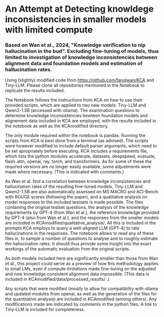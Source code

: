 # An Attempt at Detecting knowldege inconsistencies in smaller models with limited compute
### Based on Wan et al., 2024, "Knowledge verification to nip hallucination in the bud". Excluding fine-tuning of models, thus limited to investigation of knowledge inconsistencies between alignment data and foundation models and estimation of hallucination rates.

Using (slightly) modified code from https://github.com/fanqiwan/KCA and Tiny-LLM. Please clone all repositories mentioned in the Notebook to replicate the results included.

The Notebook follows the instructions from KCA on how to use their provided scripts, which are applied to two new models: Tiny-LLM and Qwen2-1.5B (accessed with ollama). The examination questions to determine knowledge inconsistencies bewteen foundation models and alignement data included in KCA are employed, with the results included in the notebook as well as the KCAmodified directory.

The only module required within the notebook is pandas. Running the scripts from KCA is best done from a terminal (as advised). The scripts were however modified to include default parser arguments, which need to be set apropriately before executing. KCA includes a requirements file, which lists the python modules accelerate, datasets, deepspeed, evaluate, flash-attn, openai, ray, torch, and transformers. As for some of these the required versions are no longer easily available, some adjustments were made where necessary. (This is indicated with comments.)

As Wan et al. find a correlation between knowledge inconsistencies and hallucination rates of the resulting fine-tuned models, Tiny-LLM and Qwen2-1.5B are also automatically assessed on MS MACRO and ACI-Bench with ROUGE scores (following the paper), and a qualitative analysis on model responses to the included testsets is made possible. The files containing the original testset questions, the analysis of the knowledge requirements by GPT-4 (from Wan et al.), the reference knowledge provided by GPT-4 (also from Wan et al.), and the responses from the smaller models are included in KCAmodified/qualitative_analysis/. All this is included in the prompts KCA employs to query a well-aligned LLM (GPT-4) to rate hallucinations in the responses. The notebook allows to read any of these files in, to sample a number of questions to analyse and to roughly estimate the hallucination rates. It should thus provide some insight into the exact workings of the automatic evaluation from the original scripts.

As both models included here are significantly smaller than those from Wan et al., this project could serve as a preview of how this methodology applies to small LMs, even if compute limitations made fine-tuning on the adjusted and now knowledge consistent alignment data impossible. (This data is included in KCAmodified/data/processed_results/ .)

Any scripts that were modified (mostly to allow for compatibility with ollama and updated modules from openai, as well as the generation of the files for the quantitative analysis) are included in KCAmodified (among others). Any modifications made are indicated by comments in the python files. A link to Tiny-LLM is included for completeness.
